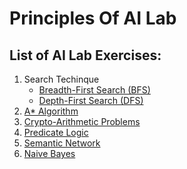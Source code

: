# Principles Of AI Lab

## List of AI Lab Exercises:

1. Search Techinque
    - [Breadth-First Search (BFS)](https://github.com/Esai-Keshav/principles-of-ai-lab/blob/main/Programs/BFS(breath).py)
    - [Depth-First Search (DFS)](https://github.com/Esai-Keshav/principles-of-ai-lab/blob/main/Programs/DFS(depth).py)
2. [A* Algorithm](https://github.com/Esai-Keshav/principles-of-ai-lab/blob/main/Programs/A_star.py)
3. [Crypto-Arithmetic Problems](https://github.com/Esai-Keshav/principles-of-ai-lab/blob/main/Programs/cryto_arthrmatic.py)
4. [Predicate Logic](https://github.com/Esai-Keshav/principles-of-ai-lab/blob/main/Programs/predicate-logic.py)
5. [Semantic Network](./Programs/sematic_net.py)
6. [Naive Bayes](./Programs/Naive_Bayes.py)

